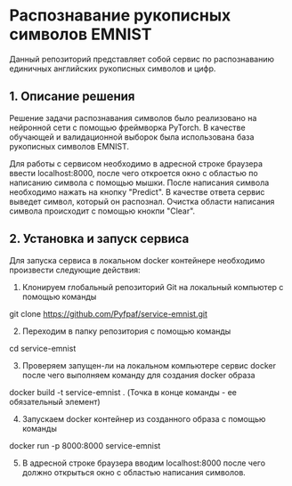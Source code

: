 # Распознавание рукописных символов EMNIST

Данный репозиторий представляет собой сервис по распознаванию единичных английских рукописных символов и цифр.
## 1. Описание решения

Решение задачи распознавания символов было реализовано на нейронной сети с помощью фреймворка PyTorch.
В качестве обучающей и валидационной выборок была использована база рукописных символов EMNIST.

Для работы с сервисом необходимо в адресной строке браузера ввести localhost:8000, после чего откроется окно с областью по написанию символа с помощью мышки.
После написания символа необходимо нажать на кнопку "Predict". В качестве ответа сервис выведет символ, который он распознал.
Очистка области написания символа происходит с помощью кнокпи "Clear".


## 2. Установка и запуск сервиса

Для запуска сервиса в локальном docker контейнере необходимо произвести следующие действия:

1. Клонируем глобальный репозиторий Git на локальный компьютер с помощью команды

git clone https://github.com/Pyfpaf/service-emnist.git

2. Переходим в папку репозитория с помощью команды

cd service-emnist

3. Проверяем запущен-ли на локальном компьютере сервис docker после чего выполняем команду для создания docker образа

docker build -t service-emnist .
(Точка в конце команды - ее обязательный элемент)

4. Запускаем docker контейнер из созданного образа с помощью команды

docker run -p 8000:8000 service-emnist

5. В адресной строке браузера вводим localhost:8000 после чего должно открыться окно с областью написания символов.

